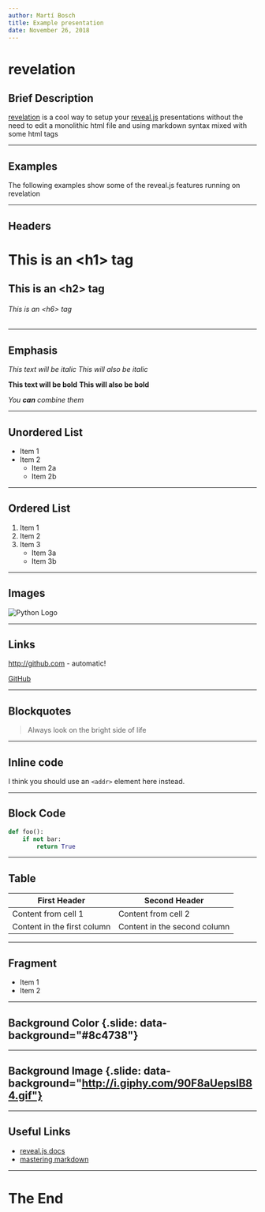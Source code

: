 ```yaml
---
author: Martí Bosch
title: Example presentation
date: November 26, 2018
---
```


# revelation

## Brief Description

[revelation](https://github.com/humrochagf/revelation) is a cool way to setup your [reveal.js](https://github.com/hakimel/reveal.js) presentations without the need to edit a monolithic html file and using markdown syntax mixed with some html tags

---

## Examples

The following examples show some of the reveal.js features running on revelation

---

## Headers

# This is an &lt;h1&gt; tag
## This is an &lt;h2&gt; tag
###### This is an &lt;h6&gt; tag

---

## Emphasis

*This text will be italic*
_This will also be italic_

**This text will be bold**
__This will also be bold__

*You **can** combine them*

---

## Unordered List

* Item 1
* Item 2
  * Item 2a
  * Item 2b

---

## Ordered List

1. Item 1
2. Item 2
3. Item 3
   * Item 3a
   * Item 3b

---

## Images

![Python Logo](media/python.png)

---

## Links

http://github.com - automatic!

[GitHub](http://github.com)

---

## Blockquotes

> Always look on the bright side of life

---

## Inline code

I think you should use an
`<addr>` element here instead.

---

## Block Code

```python
def foo():
    if not bar:
        return True
```

---

## Table

| First Header | Second Header |
| ------------ | ------------- |
| Content from cell 1 | Content from cell 2 |
| Content in the first column | Content in the second column |

---

## Fragment

- Item 1 <!-- .element: class="fragment" data-fragment-index="1" -->
- Item 2 <!-- .element: class="fragment" data-fragment-index="2" -->

---

## Background Color {.slide: data-background="#8c4738"}

---

## Background Image {.slide: data-background="http://i.giphy.com/90F8aUepslB84.gif"}

---

## Useful Links

* [reveal.js docs](https://github.com/hakimel/reveal.js)
* [mastering markdown](https://guides.github.com/features/mastering-markdown/#GitHub-flavored-markdown)

---

# The End
